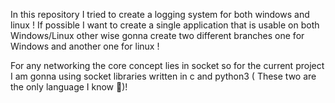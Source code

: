 In this repository I tried to create a logging system for both windows and linux ! If possible I want to create a single application that is usable on both Windows/Linux other wise gonna create two different branches one for Windows and another one for linux ! 

For any networking the core concept lies in socket so for the current project I am gonna using socket libraries written in c and python3 ( These two are the only language I know 🤣)!


